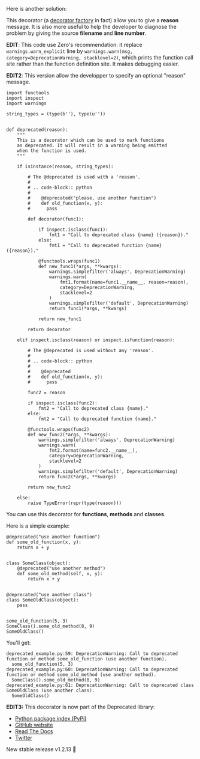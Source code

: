 Here is another solution:

This decorator (a [decorator factory][1] in fact) allow you to give a **reason** message. It is also more useful to help the developer to diagnose the problem by giving the source **filename** and **line number**.

**EDIT**: This code use Zero's recommendation: it replace `warnings.warn_explicit` line by `warnings.warn(msg, category=DeprecationWarning, stacklevel=2)`, 
which prints the function call site rather than the function definition site. It makes debugging easier.

**EDIT2**: This version allow the developper to specify an optional "reason" message.

    import functools
    import inspect
    import warnings
    
    string_types = (type(b''), type(u''))
    
    
    def deprecated(reason):
        """
        This is a decorator which can be used to mark functions
        as deprecated. It will result in a warning being emitted
        when the function is used.
        """
    
        if isinstance(reason, string_types):
    
            # The @deprecated is used with a 'reason'.
            #
            # .. code-block:: python
            #
            #    @deprecated("please, use another function")
            #    def old_function(x, y):
            #      pass
    
            def decorator(func1):
    
                if inspect.isclass(func1):
                    fmt1 = "Call to deprecated class {name} ({reason})."
                else:
                    fmt1 = "Call to deprecated function {name} ({reason})."
    
                @functools.wraps(func1)
                def new_func1(*args, **kwargs):
                    warnings.simplefilter('always', DeprecationWarning)
                    warnings.warn(
                        fmt1.format(name=func1.__name__, reason=reason),
                        category=DeprecationWarning,
                        stacklevel=2
                    )
                    warnings.simplefilter('default', DeprecationWarning)
                    return func1(*args, **kwargs)
    
                return new_func1
    
            return decorator
    
        elif inspect.isclass(reason) or inspect.isfunction(reason):
    
            # The @deprecated is used without any 'reason'.
            #
            # .. code-block:: python
            #
            #    @deprecated
            #    def old_function(x, y):
            #      pass
    
            func2 = reason
    
            if inspect.isclass(func2):
                fmt2 = "Call to deprecated class {name}."
            else:
                fmt2 = "Call to deprecated function {name}."
    
            @functools.wraps(func2)
            def new_func2(*args, **kwargs):
                warnings.simplefilter('always', DeprecationWarning)
                warnings.warn(
                    fmt2.format(name=func2.__name__),
                    category=DeprecationWarning,
                    stacklevel=2
                )
                warnings.simplefilter('default', DeprecationWarning)
                return func2(*args, **kwargs)
    
            return new_func2
    
        else:
            raise TypeError(repr(type(reason)))

You can use this decorator for **functions**, **methods** and **classes**.

Here is a simple example:

    @deprecated("use another function")
    def some_old_function(x, y):
        return x + y


    class SomeClass(object):
        @deprecated("use another method")
        def some_old_method(self, x, y):
            return x + y


    @deprecated("use another class")
    class SomeOldClass(object):
        pass


    some_old_function(5, 3)
    SomeClass().some_old_method(8, 9)
    SomeOldClass()

You'll get:

    deprecated_example.py:59: DeprecationWarning: Call to deprecated function or method some_old_function (use another function).
      some_old_function(5, 3)
    deprecated_example.py:60: DeprecationWarning: Call to deprecated function or method some_old_method (use another method).
      SomeClass().some_old_method(8, 9)
    deprecated_example.py:61: DeprecationWarning: Call to deprecated class SomeOldClass (use another class).
      SomeOldClass()

**EDIT3:** This decorator is now part of the Deprecated library:

* [Python package index (PyPi)](https://pypi.python.org/pypi/deprecated)
* [GitHub website](https://github.com/tantale/deprecated)
* [Read The Docs](http://deprecated.readthedocs.io/en/latest/)
* [Twitter](https://twitter.com/laporte_laurent/status/1154836786323099648?s=20)

New stable release v1.2.13 🎉

  [1]: https://stackoverflow.com/questions/739654
